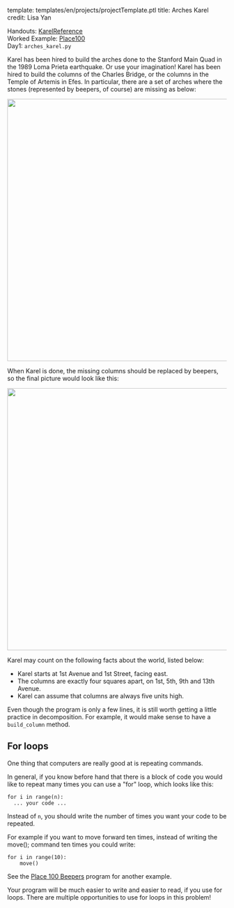 template: templates/en/projects/projectTemplate.ptl
title: Arches Karel
credit: Lisa Yan

Handouts: [KarelReference]({{pathToRoot}}en/resources/karel.html)<br/>
Worked Example: [Place100]({{pathToRoot}}en/projects/place100.html)<br/>
Day1: `arches_karel.py`

Karel has been hired to build the arches done to the Stanford Main Quad in the 1989 Loma Prieta earthquake. Or use your imagination! Karel has been hired to build the columns of the Charles Bridge, or the columns in the Temple of Artemis in Efes. In particular, there are a set of arches where the stones (represented by beepers, of course) are missing as below:
				<p>
					<center>
						<img style="width:600px" src="{{pathToRoot}}img/projects/efes/efesBroken.png">	
					</center>
				</p>

When Karel is done, the missing columns should be replaced by beepers, so the final picture would look like this:
				<p>
					<center>
						<img style="width:600px" src="{{pathToRoot}}img/projects/efes/efesRepaired.png">	
					</center>
				</p>

Karel may count on the following facts about the world, listed below:
* Karel starts at 1st Avenue and 1st Street, facing east.
* The columns are exactly four squares apart, on 1st, 5th, 9th and 13th Avenue.
* Karel can assume that columns are always five units high.

Even though the program is only a few lines, it is still worth getting a little practice in decomposition. For example, it would make sense to have a `build_column` method. 

## For loops

One thing that computers are really good at is repeating commands.

In general, if you know before hand that there is a block of code you would like to repeat many times you can use a "for" loop, which looks like this:
```
for i in range(n):
  ... your code ...

```

Instead of `n`, you should write the number of times you want your code to be repeated.

For example if you want to move forward ten times, instead of writing the move(); command ten times you could write:
```
for i in range(10):
    move()
```

See the [Place 100 Beepers]({{pathToRoot}}en/projects/place100.html) program for another example.

Your program will be much easier to write and easier to read, if you use for loops. There are multiple opportunities to use for loops in this problem! 
